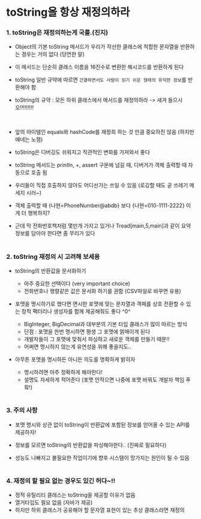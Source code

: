# toString을 항상 재정의하라

### 1. toString은 재정의하는게 국룰.(진지)
- Object의 기본 toString 메서드가 우리가 작선한 클래스에 적합한 문자열을 반환하는 경우는 거의 없다 (당연한 말)
- 이 메서드는 단순히 클래스 이름을 16진수로 변환한 해시코드를 반환하게 된다
- toString 일반 규약에 따르면 `간결하면서도 사람이 읽기 쉬운 형태의 유익한 정보`를 반환해야 함

- toString의 규약 : 모든 하위 클래스에서 메서드를 재정의하라 -> 새겨 들으시오!!!!!!!!!

<br> 

- 앞의 아이템인 equals와 hashCode를 재정희 하는 것 만큼 중요하진 않음 (하지만 얘네는 노잼)
- toString은 디버깅도 쉬워지고 직관적인 변화를 가져와서 좋다
- toString 메서드는 println, +, assert 구문에 넘길 때, 디버거가 객체 출력할 때 자동으로 호출 됨
- 우리들이 직접 호출하지 않아도 어디선가는 쓰일 수 있음 (로깅할 때도 굳 쓰레기 메세지 시러~)

- 객체 출력할 때 {나현=PhoneNumber@abdb} 보다 {나현=010-1111-2222} 이게 더 행복하지?
- 근데 막 전화번호책처럼 몇만개 가지고 있거나 Tread[main,5,main]과 같이 요약 정보를 담아야 한다면 좀 무리가 있다


#
### 2. toString 재정의 시 고려해 보세용
- toString의 반환값을 문서화하기
  - 아주 중요한 선택이다 (very important choice)
  - 전화번호나 행렬같은 값은 문서화 하기를 권함 (CSV파일로 바꾸면 유용)

- 포맷을 명시하기로 했다면 면시한 포맷에 맞는 문자열과 객페를 상호 전환할 수 있는 정적 팩터리나 생성자를 함께 제공해줘도 좋다 ^0^
  - BigInteger, BigDecimal과 대부분의 기본 타입 클래스가 많이 따르는 방식
  - 단점 : 포맷을 한번 명시하면 평생 그 포맷에 얽매이게 된다
  - 개발자들이 그 포맷에 맞춰서 파싱하고 새로운 객체를 만들기 때문!!
  - 어쩌면 명시하지 않는게 유연성을 위해 좋을지도..
  
- 아무튼 포맷을 명시하든 아니든 의도를 명확하게 밝히자
  - 명시하려면 아주 정확하게 해야한다!
  - 설명도 자세하게 적어준다 (포맷 안적으면 나중에 포맷 바꿔도 개발자 책임 푸핰!)

#
### 3. 주의 사항
- 포맷 명시와 상관 없이 toString이 반환값에 포함된 정보를 얻어올 수 있는 API를 제공하자!
- 정보를 모르면 toString의 반환값을 파싱해야한다.. (진짜로 필요하다)

- 성능도 나빠지고 불필요한 작업이기에 향후 시스템이 망가지는 원인이 될 수 있음


#
### 4. 재정의 할 필요 없는 경우도 있긴 허다~!! 
- 정적 유틸리티 클래스는 toString을 제공할 이유가 없음
- 열거타입도 필요 없음 (자바가 제공)
- 하지만 하위 클래스가 공유해야 할 문자열 표현이 있는 추상 클래스라면 재정의 


